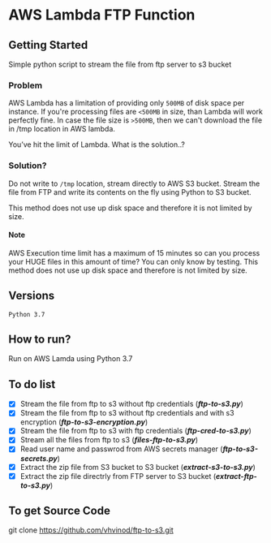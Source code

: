 # AWS Lambda FTP Function
## Getting Started
Simple python script to stream the file from ftp server to s3 bucket
### Problem
AWS Lambda has a limitation of providing only `500MB` of disk space per instance. If you're processing files are `<500MB` in size, than Lambda will work perfectly fine.
In case the file size is `>500MB`, then we can't download the file in /tmp location in AWS lambda.

You’ve hit the limit of Lambda. What is the solution..?
### Solution?
Do not write to `/tmp` location, stream directly to AWS S3 bucket.
Stream the file from FTP and write its contents on the fly using Python to S3 bucket.

This method does not use up disk space and therefore it is not limited by size.
#### Note
AWS Execution time limit has a maximum of 15 minutes so can you process your HUGE files in this amount of time? You can only know by testing.
This method does not use up disk space and therefore is not limited by size.
## Versions
```
Python 3.7
```
## How to run?
Run on AWS Lamda using Python 3.7
## To do list
- [X] Stream the file from ftp to s3 without ftp credentials (***ftp-to-s3.py***)
- [X] Stream the file from ftp to s3 without ftp credentials and with s3 encryption (***ftp-to-s3-encryption.py***)
- [X] Stream the file from ftp to s3 with ftp credentials (***ftp-cred-to-s3.py***)
- [X] Stream all the files from ftp to s3 (***files-ftp-to-s3.py***)
- [X] Read user name and passwrod from AWS secrets manager (***ftp-to-s3-secrets.py***)
- [X] Extract the zip file from S3 bucket to S3 bucket (***extract-s3-to-s3.py***)
- [X] Extract the zip file directrly from FTP server to S3 bucket (***extract-ftp-to-s3.py***)

## To get Source Code
git clone https://github.com/vhvinod/ftp-to-s3.git
